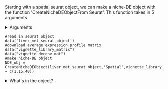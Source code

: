 
Starting with a spatial seurat object, we can make a niche-DE object with the function 'CreateNicheDEObjectFrom Seurat'. This function takes in 5 arguments
<details>
  <summary>Arguments</summary>
  
  + seurat object: A seurat object
  + assay: The assay from which to retrieve the counts matrix. Will be taken from slot 'counts'
  + library mat: The average expression profile matrix calculated from a reference dataset
  + deconv mat: The deconvolution matrix for the spatial dataset
  + sigma: A list of kernel bandwidths to use for effective niche calculation
  
  </details>

```
#read in seurat object
data('liver_met_seurat_object')
#download average expression profile matrix 
data("vignette_library_matrix")
data("vignette_deconv_mat")
#make niche-DE object
NDE_obj = CreateNicheDEObject(liver_met_seurat_object,'Spatial',vignette_library_matrix,vignette_deconv_mat,sigma = c(1,15,40))

```

<details>
  <summary>What's in the object?</summary>

We see that their are 14 slots, 10 of which are populated when making the nicheDE object. Here we will explain what each slot should contain, except for the ones prefixed by niche_DE.
+ counts: The RNA count data of the spatial transcriptomics dataset. The dimension will be #cells/spots by #genes.Genes are filtered out if they do not exist within the scrna-seq reference dataset.
+ coord: The spatial coordinates matrix of the spatial transcriptomics dataset.
+ sigma: The kernel bandwidth(s) chosen for calculating the effective niche. Recommended values will be discussed shortly.
+ num_cells: A #cells/spots by #cell types matrix indicating the estimated number of cells of each cell type in each spot. 
+ effective_niche: A list whose length is equal to the length of sigma. Each element of the list is a matrix of dimension #cells/spots by #cell types that measures how many of each cell type is in a given cell/spot's neighborhood. For more information, please read the manuscript.
+ ref_expr: The average expression profile matrix. The dimension is #cell types by #genes. Each row gives the average expression of each gene for a given cell type based on the reference dataset supplied.
+ null_expected_expression: The expected expression profile for each cell/spot given its cell type deconvolution and library size. It is of dimension #cells/spots by #genes.
+ cell_names: The name of each cell. This will be used if the use wants to filter cells via the function 'Filter'
+ gene_names: The gene names.
+ batch_ID: The batch ID for each cell/spot. This will be used when merging objects.
+ spot_distance: The mean distance between a cell/spot and its nearest neighbor.This value can be used to inform the choice of sigma.

</details>
